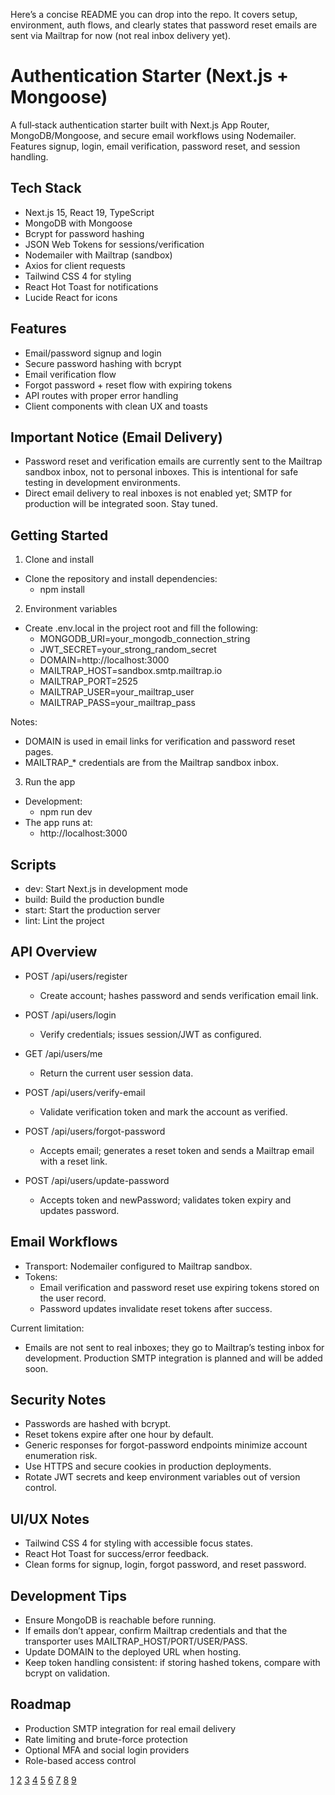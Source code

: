 Here’s a concise README you can drop into the repo. It covers setup, environment, auth flows, and clearly states that password reset emails are sent via Mailtrap for now (not real inbox delivery yet).

# Authentication Starter (Next.js + Mongoose)

A full‑stack authentication starter built with Next.js App Router, MongoDB/Mongoose, and secure email workflows using Nodemailer. Features signup, login, email verification, password reset, and session handling.

## Tech Stack

- Next.js 15, React 19, TypeScript
- MongoDB with Mongoose
- Bcrypt for password hashing
- JSON Web Tokens for sessions/verification
- Nodemailer with Mailtrap (sandbox)
- Axios for client requests
- Tailwind CSS 4 for styling
- React Hot Toast for notifications
- Lucide React for icons

## Features

- Email/password signup and login
- Secure password hashing with bcrypt
- Email verification flow
- Forgot password + reset flow with expiring tokens
- API routes with proper error handling
- Client components with clean UX and toasts

## Important Notice (Email Delivery)

- Password reset and verification emails are currently sent to the Mailtrap sandbox inbox, not to personal inboxes. This is intentional for safe testing in development environments.
- Direct email delivery to real inboxes is not enabled yet; SMTP for production will be integrated soon. Stay tuned.

## Getting Started

1) Clone and install
- Clone the repository and install dependencies:
  - npm install

2) Environment variables
- Create .env.local in the project root and fill the following:
  - MONGODB_URI=your_mongodb_connection_string
  - JWT_SECRET=your_strong_random_secret
  - DOMAIN=http://localhost:3000
  - MAILTRAP_HOST=sandbox.smtp.mailtrap.io
  - MAILTRAP_PORT=2525
  - MAILTRAP_USER=your_mailtrap_user
  - MAILTRAP_PASS=your_mailtrap_pass

Notes:
- DOMAIN is used in email links for verification and password reset pages.
- MAILTRAP_* credentials are from the Mailtrap sandbox inbox.

3) Run the app
- Development:
  - npm run dev
- The app runs at:
  - http://localhost:3000

## Scripts

- dev: Start Next.js in development mode
- build: Build the production bundle
- start: Start the production server
- lint: Lint the project

## API Overview

- POST /api/users/register
  - Create account; hashes password and sends verification email link.

- POST /api/users/login
  - Verify credentials; issues session/JWT as configured.

- GET /api/users/me
  - Return the current user session data.

- POST /api/users/verify-email
  - Validate verification token and mark the account as verified.

- POST /api/users/forgot-password
  - Accepts email; generates a reset token and sends a Mailtrap email with a reset link.

- POST /api/users/update-password
  - Accepts token and newPassword; validates token expiry and updates password.

## Email Workflows

- Transport: Nodemailer configured to Mailtrap sandbox.
- Tokens:
  - Email verification and password reset use expiring tokens stored on the user record.
  - Password updates invalidate reset tokens after success.

Current limitation:
- Emails are not sent to real inboxes; they go to Mailtrap’s testing inbox for development. Production SMTP integration is planned and will be added soon.

## Security Notes

- Passwords are hashed with bcrypt.
- Reset tokens expire after one hour by default.
- Generic responses for forgot-password endpoints minimize account enumeration risk.
- Use HTTPS and secure cookies in production deployments.
- Rotate JWT secrets and keep environment variables out of version control.

## UI/UX Notes

- Tailwind CSS 4 for styling with accessible focus states.
- React Hot Toast for success/error feedback.
- Clean forms for signup, login, forgot password, and reset password.

## Development Tips

- Ensure MongoDB is reachable before running.
- If emails don’t appear, confirm Mailtrap credentials and that the transporter uses MAILTRAP_HOST/PORT/USER/PASS.
- Update DOMAIN to the deployed URL when hosting.
- Keep token handling consistent: if storing hashed tokens, compare with bcrypt on validation.

## Roadmap

- Production SMTP integration for real email delivery
- Rate limiting and brute-force protection
- Optional MFA and social login providers
- Role-based access control



[1](https://next-auth.js.org/getting-started/example)
[2](https://www.reddit.com/r/reactjs/comments/1aicm51/nextjs_next_auth_initial_template/)
[3](https://nextjs.org/docs/app/guides/authentication)
[4](https://next-auth.js.org/v3/getting-started/example)
[5](https://nextjs.org/docs/pages/guides/authentication)
[6](https://stackblitz.com/edit/github-8esmcp)
[7](https://fossies.org/linux/next.js/examples/with-magic/README.md)
[8](https://stackblitz.com/github/mui/toolpad/tree/master/examples/core/auth-nextjs-themed)
[9](https://docs.readme.com/ent/docs/getting-started-with-custom-authentication)
